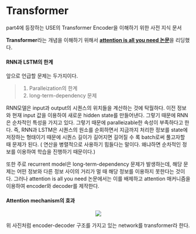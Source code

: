 # Transformer 

part4에 등장하는 USE의  Transformer Encoder을 이해하기 위한 사전 지식 문서

**Transformer**라는 개념을 이해하기 위해서 [**attention is all you need 논문**](https://arxiv.org/abs/1706.03762)을 리딩했다.  



#### RNN과 LSTM의 한계 

앞으로 언급할 문제는 두가지이다. 

> 1. Paralleization의 한계
> 2. long-term-dependency 문제

RNN모델은 input과 output의 시퀀스의 위치들을 계산하는 것에 탁월하다.  이전 정보와 현재 input 값을 이용하여 새로운 hidden state를 만들어낸다. 그렇기 때문에 RNN은 순차적인 특성을 가지고 있다. 그렇기 때문에 paralleizable한 속성이 부족하다고 한다. 즉, RNN과 LSTM은 시퀀스의 원소를 순회하면서 지금까지 처리한 정보를 state에 저장하는 형태이기 때문에 시퀀스 길이가 길어지면 길어질 수 록 batch로써 풀고자할 때 문제가 된다. ( 연산을 병렬적으로 사용하기 힘들다는 말이다.  왜냐하면 순차적인 정보를 이용하여 학습을 진행하기 때문이다.)

또한 주로 recurrent model은 long-term-dependency 문제가 발생하는데, 해당 문제는 어떤 정보와 다른 정보 사이의 거리가 멀 때 해당 정보를 이용하지 못한다는 것이다. 그러나 attention is all you need 논문에서는 이를 배제하고 attention 매커니즘을 이용하여 encoder와 decoder를 제작한다. 

#### Attention mechanism의 효과





<p align="center">
   <img src="https://user-images.githubusercontent.com/26568793/58311386-d1d7cc00-7e43-11e9-832d-d9240243c054.png">
</p>

위 사진처럼 encoder-decoder 구조를 가지고 있는 network를 transformer라 한다. 
